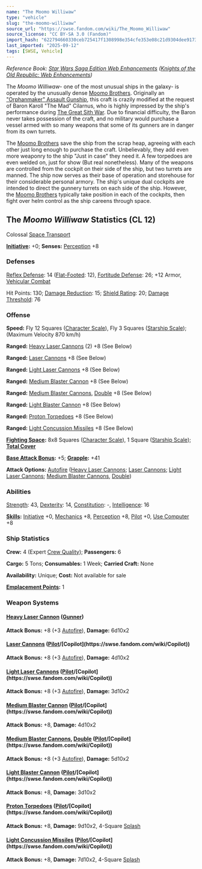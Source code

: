 ```yaml
---
name: "The Moomo Williwaw"
type: "vehicle"
slug: "the-moomo-williwaw"
source_url: "https://swse.fandom.com/wiki/The_Moomo_Williwaw"
source_license: "CC BY-SA 3.0 (Fandom)"
import_hash: "622794660330ceb725417f1308998e354cfe353e08c21d9304dee91732bd484d"
last_imported: "2025-09-12"
tags: [SWSE, Vehicle]
---
```

*Reference Book: [Star Wars Saga Edition Web Enhancements](https://swse.fandom.com/wiki/Star_Wars_Saga_Edition_Web_Enhancements) ([Knights of the Old Republic: Web Enhancements](https://swse.fandom.com/wiki/Knights_of_the_Old_Republic:_Web_Enhancements))*

The *Moomo Williwaw*- one of the most unusual ships in the galaxy- is operated by the unusually dense [Moomo Brothers](https://swse.fandom.com/wiki/Moomo_Brothers). Originally an ["Orphanmaker" Assault Gunship](https://swse.fandom.com/wiki/"Orphanmaker"_Assault_Gunship), this craft is crazily modified at the request of Baron Karoll "The Mad" Cilarnus, who is highly impressed by the ship's performance during [The Great Sith War](https://swse.fandom.com/wiki/The_Great_Sith_War). Due to financial difficulty, the Baron never takes possession of the craft, and no military would purchase a vessel armed with so many weapons that some of its gunners are in danger from its own turrets.

The [Moomo Brothers](https://swse.fandom.com/wiki/Moomo_Brothers) save the ship from the scrap heap, agreeing with each other just long enough to purchase the craft. Unbelievably, they add even more weaponry to the ship "Just in case" they need it. A few torpedoes are even welded on, just for show (But real nonetheless). Many of the weapons are controlled from the cockpit on their side of the ship, but two turrets are manned. The ship now serves as their base of operation and storehouse for their considerable personal armory. The ship's unique dual cockpits are intended to direct the gunnery turrets on each side of the ship. However, the [Moomo Brothers](https://swse.fandom.com/wiki/Moomo_Brothers) typically take position in each of the cockpits, then fight over helm control as the ship careens through space.
## The *Moomo Williwaw* Statistics (CL 12)
Colossal [Space Transport](https://swse.fandom.com/wiki/Space_Transport)

**[Initiative](https://swse.fandom.com/wiki/Initiative):** +0; **Senses:** [Perception](https://swse.fandom.com/wiki/Perception) +8
### Defenses
[Reflex Defense](https://swse.fandom.com/wiki/Reflex_Defense_(Vehicles)): 14 ([Flat-Footed](https://swse.fandom.com/wiki/Flat-Footed): 12), [Fortitude Defense](https://swse.fandom.com/wiki/Fortitude_Defense_(Vehicles)): 26; +12 Armor, [Vehicular Combat](https://swse.fandom.com/wiki/Vehicular_Combat)

Hit Points: 130; [Damage Reduction](https://swse.fandom.com/wiki/Damage_Reduction): 15; [Shield Rating](https://swse.fandom.com/wiki/Shield_Rating): 20; [Damage Threshold](https://swse.fandom.com/wiki/Damage_Threshold_(Vehicles)): 76
### Offense
**Speed:** Fly 12 Squares ([Character Scale](https://swse.fandom.com/wiki/Character_Scale)), Fly 3 Squares ([Starship Scale](https://swse.fandom.com/wiki/Starship_Scale)); (Maximum Velocity 870 km/h)

**Ranged:** [Heavy Laser Cannons](https://swse.fandom.com/wiki/Heavy_Laser_Cannons) (2) +8 (See Below)

**Ranged:** [Laser Cannons](https://swse.fandom.com/wiki/Laser_Cannons) +8 (See Below)

**Ranged:** [Light Laser Cannons](https://swse.fandom.com/wiki/Light_Laser_Cannons) +8 (See Below)

**Ranged:** [Medium Blaster Cannon](https://swse.fandom.com/wiki/Medium_Blaster_Cannon) +8 (See Below)

**Ranged:** [Medium Blaster Cannons](https://swse.fandom.com/wiki/Medium_Blaster_Cannons), [Double](https://swse.fandom.com/wiki/Double) +8 (See Below)

**Ranged:** [Light Blaster Cannon](https://swse.fandom.com/wiki/Light_Blaster_Cannon) +8 (See Below)

**Ranged:** [Proton Torpedoes](https://swse.fandom.com/wiki/Proton_Torpedoes) +8 (See Below)

**Ranged:** [Light Concussion Missiles](https://swse.fandom.com/wiki/Light_Concussion_Missiles) +8 (See Below)

**[Fighting Space](https://swse.fandom.com/wiki/Fighting_Space):** 8x8 Squares ([Character Scale](https://swse.fandom.com/wiki/Character_Scale)), 1 Square ([Starship Scale](https://swse.fandom.com/wiki/Starship_Scale)); **[Total Cover](https://swse.fandom.com/wiki/Total_Cover)**

**[Base Attack Bonus](https://swse.fandom.com/wiki/Base_Attack_Bonus):** +5; **[Grapple](https://swse.fandom.com/wiki/Grapple):** +41

**Attack Options:** [Autofire](https://swse.fandom.com/wiki/Autofire_(Vehicle_Combat)) ([Heavy Laser Cannons](https://swse.fandom.com/wiki/Heavy_Laser_Cannons); [Laser Cannons](https://swse.fandom.com/wiki/Laser_Cannons); [Light Laser Cannons](https://swse.fandom.com/wiki/Light_Laser_Cannons); [Medium Blaster Cannons](https://swse.fandom.com/wiki/Medium_Blaster_Cannons), [Double](https://swse.fandom.com/wiki/Double))
### Abilities
[Strength](https://swse.fandom.com/wiki/Strength): 43, [Dexterity](https://swse.fandom.com/wiki/Dexterity): 14, [Constitution](https://swse.fandom.com/wiki/Constitution): -, [Intelligence](https://swse.fandom.com/wiki/Intelligence): 16

**[Skills](https://swse.fandom.com/wiki/Skills):** [Initiative](https://swse.fandom.com/wiki/Initiative) +0, [Mechanics](https://swse.fandom.com/wiki/Mechanics) +8, [Perception](https://swse.fandom.com/wiki/Perception) +8, [Pilot](https://swse.fandom.com/wiki/Pilot) +0, [Use Computer](https://swse.fandom.com/wiki/Use_Computer) +8
### Ship Statistics
**Crew:** 4 (Expert [Crew Quality](https://swse.fandom.com/wiki/Crew_Quality)); **Passengers:** 6

**Cargo:** 5 Tons; **Consumables:** 1 Week; **Carried Craft:** None

**Availability:** Unique; **Cost:** Not available for sale

**[Emplacement Points](https://swse.fandom.com/wiki/Emplacement_Points):** 1
### Weapon Systems
#### **[Heavy Laser Cannon](https://swse.fandom.com/wiki/Heavy_Laser_Cannons) ([Gunner](https://swse.fandom.com/wiki/Gunner))**
**Attack Bonus:** +8 (+3 [Autofire](https://swse.fandom.com/wiki/Autofire_(Vehicle_Combat))), **Damage:** 6d10x2
#### **[Laser Cannons](https://swse.fandom.com/wiki/Laser_Cannons) ([Pilot](https://swse.fandom.com/wiki/Pilot_(Vehicle_Combat))/[Copilot](https://swse.fandom.com/wiki/Copilot))**
**Attack Bonus:** +8 (+3 [Autofire](https://swse.fandom.com/wiki/Autofire_(Vehicle_Combat))), **Damage:** 4d10x2

#### **[Light Laser Cannons](https://swse.fandom.com/wiki/Light_Laser_Cannons) ([Pilot](https://swse.fandom.com/wiki/Pilot_(Vehicle_Combat))/[Copilot](https://swse.fandom.com/wiki/Copilot))**
**Attack Bonus:** +8 (+3 [Autofire](https://swse.fandom.com/wiki/Autofire_(Vehicle_Combat))), **Damage:** 3d10x2

#### **[Medium Blaster Cannon](https://swse.fandom.com/wiki/Medium_Blaster_Cannon) ([Pilot](https://swse.fandom.com/wiki/Pilot_(Vehicle_Combat))/[Copilot](https://swse.fandom.com/wiki/Copilot))**
**Attack Bonus:** +8, **Damage:** 4d10x2

#### **[Medium Blaster Cannons](https://swse.fandom.com/wiki/Medium_Blaster_Cannons), [Double](https://swse.fandom.com/wiki/Double) ([Pilot](https://swse.fandom.com/wiki/Pilot_(Vehicle_Combat))/[Copilot](https://swse.fandom.com/wiki/Copilot))**
**Attack Bonus:** +8 (+3 [Autofire](https://swse.fandom.com/wiki/Autofire)), **Damage:** 5d10x2

#### **[Light Blaster Cannon](https://swse.fandom.com/wiki/Light_Blaster_Cannon) ([Pilot](https://swse.fandom.com/wiki/Pilot_(Vehicle_Combat))/[Copilot](https://swse.fandom.com/wiki/Copilot))**
**Attack Bonus:** +8, **Damage:** 3d10x2

#### **[Proton Torpedoes](https://swse.fandom.com/wiki/Proton_Torpedoes) ([Pilot](https://swse.fandom.com/wiki/Pilot_(Vehicle_Combat))/[Copilot](https://swse.fandom.com/wiki/Copilot))**
**Attack Bonus:** +8, **Damage:** 9d10x2, 4-Square [Splash](https://swse.fandom.com/wiki/Splash)

#### **[Light Concussion Missiles](https://swse.fandom.com/wiki/Light_Concussion_Missiles) ([Pilot](https://swse.fandom.com/wiki/Pilot_(Vehicle_Combat))/[Copilot](https://swse.fandom.com/wiki/Copilot))**
**Attack Bonus:** +8, **Damage:** 7d10x2, 4-Square [Splash](https://swse.fandom.com/wiki/Splash)